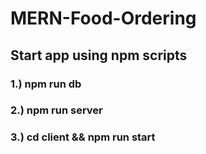 # MERN-Food-Ordering

## Start app using npm scripts

### 1.) npm run db
### 2.) npm run server
### 3.) cd client && npm run start
